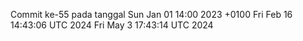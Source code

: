 Commit ke-55 pada tanggal Sun Jan 01 14:00 2023 +0100
Fri Feb 16 14:43:06 UTC 2024
Fri May  3 17:43:14 UTC 2024
